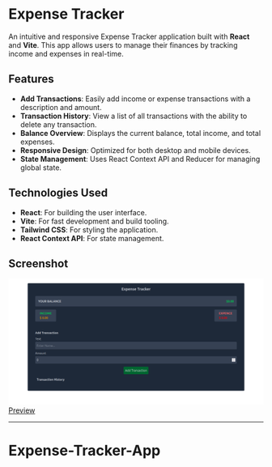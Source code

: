 # Expense Tracker

An intuitive and responsive Expense Tracker application built with **React** and **Vite**. This app allows users to manage their finances by tracking income and expenses in real-time.

## Features

- **Add Transactions**: Easily add income or expense transactions with a description and amount.
- **Transaction History**: View a list of all transactions with the ability to delete any transaction.
- **Balance Overview**: Displays the current balance, total income, and total expenses.
- **Responsive Design**: Optimized for both desktop and mobile devices.
- **State Management**: Uses React Context API and Reducer for managing global state.

## Technologies Used

- **React**: For building the user interface.
- **Vite**: For fast development and build tooling.
- **Tailwind CSS**: For styling the application.
- **React Context API**: For state management.

## Screenshot

![Expense Tracker Screenshot](src/assets/1.png)
<a href='https://expense-tracker-app-mu-one.vercel.app/'>Preview </a>

---

# Expense-Tracker-App
